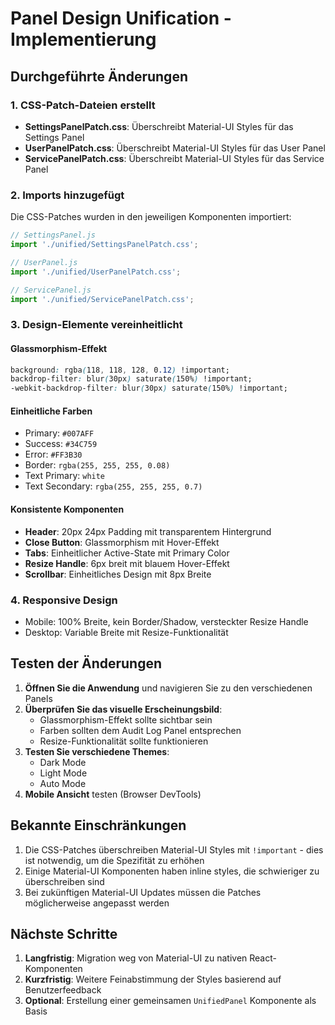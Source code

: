 # Panel Design Unification - Implementierung

## Durchgeführte Änderungen

### 1. CSS-Patch-Dateien erstellt
- **SettingsPanelPatch.css**: Überschreibt Material-UI Styles für das Settings Panel
- **UserPanelPatch.css**: Überschreibt Material-UI Styles für das User Panel  
- **ServicePanelPatch.css**: Überschreibt Material-UI Styles für das Service Panel

### 2. Imports hinzugefügt
Die CSS-Patches wurden in den jeweiligen Komponenten importiert:

```javascript
// SettingsPanel.js
import './unified/SettingsPanelPatch.css';

// UserPanel.js
import './unified/UserPanelPatch.css';

// ServicePanel.js
import './unified/ServicePanelPatch.css';
```

### 3. Design-Elemente vereinheitlicht

#### Glassmorphism-Effekt
```css
background: rgba(118, 118, 128, 0.12) !important;
backdrop-filter: blur(30px) saturate(150%) !important;
-webkit-backdrop-filter: blur(30px) saturate(150%) !important;
```

#### Einheitliche Farben
- Primary: `#007AFF`
- Success: `#34C759`
- Error: `#FF3B30`
- Border: `rgba(255, 255, 255, 0.08)`
- Text Primary: `white`
- Text Secondary: `rgba(255, 255, 255, 0.7)`

#### Konsistente Komponenten
- **Header**: 20px 24px Padding mit transparentem Hintergrund
- **Close Button**: Glassmorphism mit Hover-Effekt
- **Tabs**: Einheitlicher Active-State mit Primary Color
- **Resize Handle**: 6px breit mit blauem Hover-Effekt
- **Scrollbar**: Einheitliches Design mit 8px Breite

### 4. Responsive Design
- Mobile: 100% Breite, kein Border/Shadow, versteckter Resize Handle
- Desktop: Variable Breite mit Resize-Funktionalität

## Testen der Änderungen

1. **Öffnen Sie die Anwendung** und navigieren Sie zu den verschiedenen Panels
2. **Überprüfen Sie das visuelle Erscheinungsbild**:
   - Glassmorphism-Effekt sollte sichtbar sein
   - Farben sollten dem Audit Log Panel entsprechen
   - Resize-Funktionalität sollte funktionieren
3. **Testen Sie verschiedene Themes**:
   - Dark Mode
   - Light Mode  
   - Auto Mode
4. **Mobile Ansicht** testen (Browser DevTools)

## Bekannte Einschränkungen

1. Die CSS-Patches überschreiben Material-UI Styles mit `!important` - dies ist notwendig, um die Spezifität zu erhöhen
2. Einige Material-UI Komponenten haben inline styles, die schwieriger zu überschreiben sind
3. Bei zukünftigen Material-UI Updates müssen die Patches möglicherweise angepasst werden

## Nächste Schritte

1. **Langfristig**: Migration weg von Material-UI zu nativen React-Komponenten
2. **Kurzfristig**: Weitere Feinabstimmung der Styles basierend auf Benutzerfeedback
3. **Optional**: Erstellung einer gemeinsamen `UnifiedPanel` Komponente als Basis
